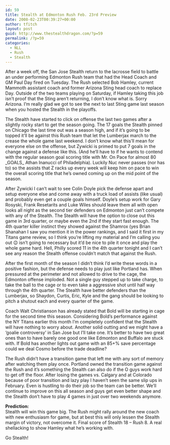 ```yaml
---
id: 59
title: Stealth at Edmonton Rush Feb. 23rd Preview
date: 2008-02-23T00:39:27+00:00
author: tfitch
layout: post
guid: http://www.thestealthdragon.com/?p=59
permalink: /?p=59
categories:
  - NLL
  - Rush
  - Stealth
---
```

After a week off, the San Jose Stealth return to the lacrosse field to battle an under performing Edmonton Rush team that had the Head Coach and GM Paul Day fired on Tuesday. The Rush selected Bob Hamley, current Mammoth assistant coach and former Arizona Sting head coach to replace Day. Outside of the two teams playing on Saturday, if Hamley taking this job isn&#8217;t proof that the Sting aren&#8217;t returning, I don&#8217;t know what is. Sorry Arizona. I&#8217;m really glad we got to see the next to last Sting game last season when you hosted the Stealth in the playoffs.

The Stealth have started to click on offense the last two games after a slightly rocky start to get the season going. The 17 goals the Stealth pinned on Chicago the last time out was a season high, and if it&#8217;s going to be topped it&#8217;ll be against this Rush team that let the Lumberjax march to the crease the whole game last weekend. I don&#8217;t know what this&#8217;ll mean for everyone else on the offense, but Zywicki is primed to put 7 goals in the change against a defense like this. (And he&#8217;ll have to if he wants to contend with the regular season goal scoring title with Mr. On Pace for almost 80 \_GOALS\_ Athan Inanucci of Philadelphia). Luckily Nuc never passes (nor has to) so the assists that Z racks up every week will keep him on pace to win the overall scoring title that he&#8217;s owned coming up on the mid point of the season.

After Zywicki I can&#8217;t wait to see Colin Doyle pick the defense apart and setup everyone else and come away with a truck load of assists (like usual) and probably even get a couple goals himself. Doyle&#8217;s setup work for Gary Rosyski, Frank Resetarits and Luke Wiles should leave them all with open looks all night as the second tier defenders on Edmonton just can&#8217;t compete with any of the Stealth. The Stealth will have the option to close out this game in 3rd quarter, or maybe even the 2nd if they start fast enough. The 4th quarter killer instinct they showed against the Shamrox (yes Brian Shanahan I saw you mention it in the power rankings, and I said it first in my Titans game review, so I think you&#8217;re lifting my material and I&#8217;m calling you out 😉 isn&#8217;t going to necessary but it&#8217;d be nice to pile it once and play the whole game hard. Hell, Philly scored 11 in the 4th quarter tonight and I can&#8217;t see any reason the Stealth offense couldn&#8217;t match that against the Rush.

After the first month of the season I didn&#8217;t think I&#8217;d write these words in a positive fashion, but the defense needs to play just like Portland has. When pressured at the perimeter and not allowed to drive to the cage, the Edmonton offense imploded. Not a single guy stepped up to take charge, to take the ball to the cage or to even take a aggressive shot until half way through the 4th quarter. The Stealth have better defenders than the Lumberjax, so Shaydon, Curtis, Eric, Kyle and the gang should be looking to pitch a shutout each and every quarter of the game.

Coach Walt Christianson has already stated that Bold will be starting in cage for the second time this season. Considering Bold&#8217;s performance against the NY Titans earlier this month I&#8217;m completely confident that the Stealth will have nothing to worry about. Another solid outting and we might have a &#8216;goalie controversy&#8217; in San Jose but I&#8217;ll take one. It&#8217;s better to have two great ones than to have barely one good one like Edmonton and Buffalo are stuck with. If Bold has another lights out game with an 85+% save percentage could we deal Cosmo before the trade deadline?

The Rush didn&#8217;t have a transition game that left me with any sort of memory after watching them play once. Portland owned the transition game against the Rush and it&#8217;s something the Stealth can also do if the O guys work hard to get off the floor. After losing the games vs. Calgary and at Colorado because of poor transition and lazy play I haven&#8217;t seen the same slip ups in February. Even is hustling to do their job so the team can be better. We&#8217;ll continue to improve on this all season and guys get even better shape and the Stealth don&#8217;t have to play 4 games in just over two weekends anymore.

**Prediction:**  
Stealth will win this game big. The Rush might rally around the new coach with new enthusiasm for game, but at best this will only lessen the Stealth margin of victory, not overcome it. Final score of Stealth 18 &#8211; Rush 8. A real shellacking to show Hamley what he&#8217;s working with.

Go Stealth!